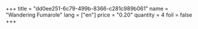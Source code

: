 +++
title = "dd0ee251-6c79-499b-8366-c281c989b061"
name = "Wandering Fumarole"
lang = ["en"]
price = "0.20"
quantity = 4
foil = false
+++
